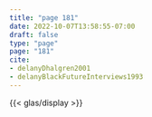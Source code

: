 ```yaml
---
title: "page 181"
date: 2022-10-07T13:58:55-07:00
draft: false
type: "page"
page: "181"
cite:
- delanyDhalgren2001
- delanyBlackFutureInterviews1993
---
```


{{< glas/display >}}
